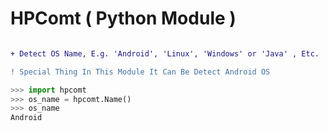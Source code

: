 # HPComt ( Python Module )

```diff

+ Detect OS Name, E.g. 'Android', 'Linux', 'Windows' or 'Java' , Etc.

! Special Thing In This Module It Can Be Detect Android OS

```
```python
>>> import hpcomt
>>> os_name = hpcomt.Name()
>>> os_name
Android

```

